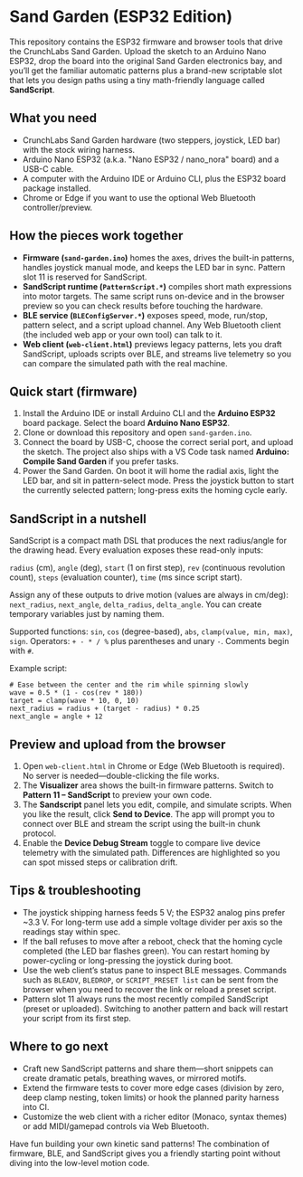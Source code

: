 # Sand Garden (ESP32 Edition)

This repository contains the ESP32 firmware and browser tools that drive the CrunchLabs Sand Garden. Upload the sketch to an Arduino Nano ESP32, drop the board into the original Sand Garden electronics bay, and you’ll get the familiar automatic patterns plus a brand-new scriptable slot that lets you design paths using a tiny math-friendly language called **SandScript**.

## What you need
- CrunchLabs Sand Garden hardware (two steppers, joystick, LED bar) with the stock wiring harness.
- Arduino Nano ESP32 (a.k.a. "Nano ESP32 / nano_nora" board) and a USB-C cable.
- A computer with the Arduino IDE or Arduino CLI, plus the ESP32 board package installed.
- Chrome or Edge if you want to use the optional Web Bluetooth controller/preview.

## How the pieces work together
- **Firmware (`sand-garden.ino`)** homes the axes, drives the built-in patterns, handles joystick manual mode, and keeps the LED bar in sync. Pattern slot 11 is reserved for SandScript.
- **SandScript runtime (`PatternScript.*`)** compiles short math expressions into motor targets. The same script runs on-device and in the browser preview so you can check results before touching the hardware.
- **BLE service (`BLEConfigServer.*`)** exposes speed, mode, run/stop, pattern select, and a script upload channel. Any Web Bluetooth client (the included web app or your own tool) can talk to it.
- **Web client (`web-client.html`)** previews legacy patterns, lets you draft SandScript, uploads scripts over BLE, and streams live telemetry so you can compare the simulated path with the real machine.

## Quick start (firmware)
1. Install the Arduino IDE or install Arduino CLI and the **Arduino ESP32** board package. Select the board **Arduino Nano ESP32**.
2. Clone or download this repository and open `sand-garden.ino`.
3. Connect the board by USB-C, choose the correct serial port, and upload the sketch. The project also ships with a VS Code task named **Arduino: Compile Sand Garden** if you prefer tasks.
4. Power the Sand Garden. On boot it will home the radial axis, light the LED bar, and sit in pattern-select mode. Press the joystick button to start the currently selected pattern; long-press exits the homing cycle early.

## SandScript in a nutshell
SandScript is a compact math DSL that produces the next radius/angle for the drawing head. Every evaluation exposes these read-only inputs:

`radius` (cm), `angle` (deg), `start` (1 on first step), `rev` (continuous revolution count), `steps` (evaluation counter), `time` (ms since script start).

Assign any of these outputs to drive motion (values are always in cm/deg): `next_radius`, `next_angle`, `delta_radius`, `delta_angle`. You can create temporary variables just by naming them.

Supported functions: `sin`, `cos` (degree-based), `abs`, `clamp(value, min, max)`, `sign`. Operators: `+ - * / %` plus parentheses and unary `-`. Comments begin with `#`.

Example script:
```
# Ease between the center and the rim while spinning slowly
wave = 0.5 * (1 - cos(rev * 180))
target = clamp(wave * 10, 0, 10)
next_radius = radius + (target - radius) * 0.25
next_angle = angle + 12
```

## Preview and upload from the browser
1. Open `web-client.html` in Chrome or Edge (Web Bluetooth is required). No server is needed—double-clicking the file works.
2. The **Visualizer** area shows the built-in firmware patterns. Switch to **Pattern 11 – SandScript** to preview your own code.
3. The **Sandscript** panel lets you edit, compile, and simulate scripts. When you like the result, click **Send to Device**. The app will prompt you to connect over BLE and stream the script using the built-in chunk protocol.
4. Enable the **Device Debug Stream** toggle to compare live device telemetry with the simulated path. Differences are highlighted so you can spot missed steps or calibration drift.

## Tips & troubleshooting
- The joystick shipping harness feeds 5 V; the ESP32 analog pins prefer ~3.3 V. For long-term use add a simple voltage divider per axis so the readings stay within spec.
- If the ball refuses to move after a reboot, check that the homing cycle completed (the LED bar flashes green). You can restart homing by power-cycling or long-pressing the joystick during boot.
- Use the web client’s status pane to inspect BLE messages. Commands such as `BLEADV`, `BLEDROP`, or `SCRIPT_PRESET list` can be sent from the browser when you need to recover the link or reload a preset script.
- Pattern slot 11 always runs the most recently compiled SandScript (preset or uploaded). Switching to another pattern and back will restart your script from its first step.

## Where to go next
- Craft new SandScript patterns and share them—short snippets can create dramatic petals, breathing waves, or mirrored motifs.
- Extend the firmware tests to cover more edge cases (division by zero, deep clamp nesting, token limits) or hook the planned parity harness into CI.
- Customize the web client with a richer editor (Monaco, syntax themes) or add MIDI/gamepad controls via Web Bluetooth.

Have fun building your own kinetic sand patterns! The combination of firmware, BLE, and SandScript gives you a friendly starting point without diving into the low-level motion code.


